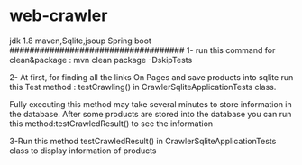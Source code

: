 # web-crawler
jdk 1.8
maven,Sqlite,jsoup
Spring boot
###################################
1- run this command for clean&package :
mvn clean package -DskipTests

2- At first, for finding all the links On Pages and save products into sqlite run this Test method :
testCrawling() in CrawlerSqliteApplicationTests class.

Fully executing this method may take several minutes
to store information in the database.
After some products are stored into the database you can run this method:testCrawledResult() to see the information

3-Run this method testCrawledResult() in CrawlerSqliteApplicationTests class  to display information of products 
 

